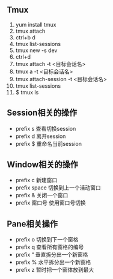## Tmux
1. yum install tmux
2. tmux attach  
3. ctrl+b d
4. tmux list-sessions
5. tmux new -s dev
6. ctrl+d
7. tmux attach -t <目标会话名>
8. tmux a -t <目标会话名>
9. tmux attach-session -t <目标会话名>
10. tmux list-sessions
11. $ tmux ls


## Session相关的操作
- prefix s	查看切换session
- prefix d	离开session
- prefix $	重命名当前session

## Window相关的操作
- prefix c	新建窗口
- prefix space	切换到上一个活动窗口
- prefix &	关闭一个窗口
- prefix 窗口号	使用窗口号切换

## Pane相关操作
- prefix o	切换到下一个窗格
- prefix q	查看所有窗格的编号
- prefix “	垂直拆分出一个新窗格
- prefix %	水平拆分出一个新窗格
- prefix z	暂时把一个窗体放到最大
